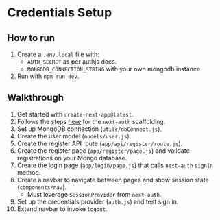 # Credentials Setup

## How to run

1. Create a `.env.local` file with:
   - `AUTH_SECRET` as per authjs docs.
   - `MONGODB_CONNECTION_STRING` with your own mongodb instance.
2. Run with `npm run dev`.

## Walkthrough

1. Get started with `create-next-app@latest`.
2. Follows the steps [here](https://authjs.dev/getting-started/installation) for the `next-auth` scaffolding. 
3. Set up MongoDB connection (`utils/dbConnect.js`).
4. Create the user model (`models/user.js`).
5. Create the register API route (`app/api/register/route.js`).
6. Create the register page (`app/register/page.js`) and validate registrations on your Mongo database.
7. Create the login page (`app/login/page.js`) that calls `next-auth` `signIn` method.
8. Create a navbar to navigate between pages and show session state (`components/nav`).
   - Must leverage `SessionProvider` from `next-auth`.
9. Set up the credentials provider (`auth.js`) and test sign in.
10. Extend navbar to invoke `logout`.